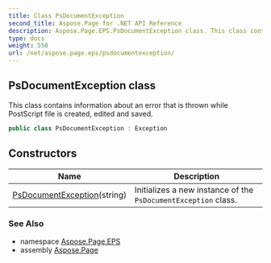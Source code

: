 ```yaml
---
title: Class PsDocumentException
second_title: Aspose.Page for .NET API Reference
description: Aspose.Page.EPS.PsDocumentException class. This class contains information about an error that is thrown while PostScript file is created edited and saved
type: docs
weight: 550
url: /net/aspose.page.eps/psdocumentexception/
---
```

## PsDocumentException class

This class contains information about an error that is thrown while PostScript file is created, edited and saved.

```csharp
public class PsDocumentException : Exception
```

## Constructors

| Name | Description |
| --- | --- |
| [PsDocumentException](psdocumentexception/)(string) | Initializes a new instance of the `PsDocumentException` class. |

### See Also

* namespace [Aspose.Page.EPS](../../aspose.page.eps/)
* assembly [Aspose.Page](../../)


